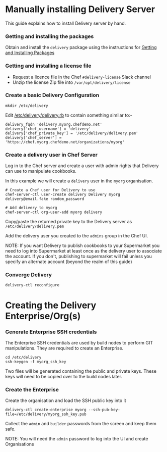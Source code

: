 # Manually installing Delivery Server
This guide explains how to install Delivery server by hand.

### Getting and installing the packages
Obtain and install the ```delivery``` package using the instructions for [Getting and Installing Packages](./getting_packages.md)

### Getting and installing a license file
* Request a licence file in the Chef ```#delivery-license``` Slack channel
* Unzip the license Zip file into ```/var/opt/delivery/license```

### Create a basic Delivery Configuration

    mkdir /etc/delivery

Edit [/etc/delivery/delivery.rb](../reference/delivery.rb.md) to contain something similar to:-

    delivery_fqdn 'delivery.myorg.chefdemo.net'
    delivery['chef_username'] = 'delivery'
    delivery['chef_private_key'] = '/etc/delivery/delivery.pem'
    delivery['chef_server'] = 'https://chef.myorg.chefdemo.net/organizations/myorg'

### Create a delivery user in Chef Server
Log in to the Chef server and create a user with admin rights that Delivery can use to manipulate cookbooks.

In this example we will create a ```delivery``` user in the ```myorg``` organisation.

    # Create a Chef user for Delivery to use
    chef-server-ctl user-create delivery Delivery myorg delivery@email.fake random_password

    # Add delivery to myorg
    chef-server-ctl org-user-add myorg delivery

Copy/paste the returned private key to the Delivery server as ```/etc/delivery/delivery.pem```

Add the delivery user you created to the ```admins``` group in the Chef UI.

NOTE: If you want Delivery to publish cookbooks to your Supermarket you need to log into Supermarket at least once as the delivery user to associate the account. If you don't, publishing to supermarket will fail unless you specify an alternate account (beyond the realm of this guide)

### Converge Delivery

    delivery-ctl reconfigure

# Creating the Delivery Enterprise/Org(s)

### Generate Enterprise SSH credentials
The Enterprise SSH credentials are used by build nodes to perform GIT manipulations. They are required to create an Enterprise.

    cd /etc/delivery
    ssh-keygen -f myorg_ssh_key

Two files will be generated containing the public and private keys. These keys will need to be copied over to the build nodes later.

### Create the Enterprise
Create the organisation and load the SSH public key into it

    delivery-ctl create-enterprise myorg --ssh-pub-key-file=/etc/delivery/myorg_ssh_key.pub

Collect the ```admin``` and ```builder``` passwords from the screen and keep them safe.

NOTE: You will need the ```admin``` password to log into the UI and create Organisations
